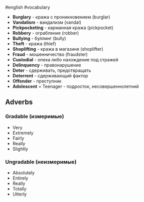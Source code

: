 #english #vocabulary 
- **Burglary** - кража с проникновением (burglar)
- **Vandalism** - вандализм (vandal)
- **Pickpocketing** - карманная кража (pickpocket)
- **Robbery** - ограбление (robber)
- **Bullying** - буллинг (bully)
- **Theft** - кража (thief)
- **Shoplifting** - кража в магазине (shoplifter)
- **Fraud** - мошенничество (fraudster)
- **Custodial** - опека либо нахождение под стражей
- **Delinquency** - правонарушение
- **Deter** - сдерживать, предотвращать
- **Deterrent** - сдерживающий фактор
- **Offender** - преступник
- **Adolescent** = Teenager - подросток, несовершеннолетний

## Adverbs
### Gradable (измеримые)
- Very
- Extremely
- Fairly
- Really
- Slightly
### Ungradable (неизмеримые)
- Absolutely
- Entirely
- Really
- Totally
- Utterly